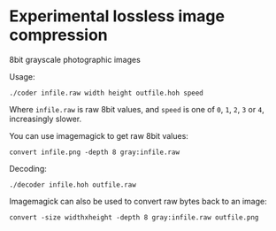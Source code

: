 # Experimental lossless image compression

8bit grayscale photographic images

Usage:

```
./coder infile.raw width height outfile.hoh speed
```

Where ``infile.raw`` is raw 8bit values, and ``speed`` is one of ``0``, ``1``, ``2``, ``3`` or ``4``, increasingly slower.

You can use imagemagick to get raw 8bit values:
```
convert infile.png -depth 8 gray:infile.raw
```

Decoding:
```
./decoder infile.hoh outfile.raw
```

Imagemagick can also be used to convert raw bytes back to an image:
```
convert -size widthxheight -depth 8 gray:infile.raw outfile.png
```
